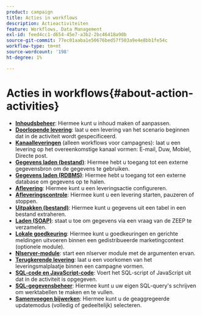 ```yaml
---
product: campaign
title: Acties in workflows
description: Actieactiviteiten
feature: Workflows, Data Management
exl-id: feed4cc1-d654-45e7-a3b2-2bc46418a90b
source-git-commit: 77ec01aaba1e50676bed57f503a9e4e8bb1fe54c
workflow-type: tm+mt
source-wordcount: '198'
ht-degree: 1%

---
```


# Acties in workflows{#about-action-activities}

* **[Inhoudsbeheer](content-management.md)**: Hiermee kunt u inhoud maken of aanpassen.
* **[Doorlopende levering](continuous-delivery.md)**: laat u een levering van het scenario beginnen dat in de activiteit wordt gespecificeerd.
* **[Kanaalleveringen](cross-channel-deliveries.md)** (alleen workflows voor campagnes): laat u een levering op het overeenkomstige kanaal vormen: E-mail, Duw, Mobiel, Directe post.
* **[Gegevens laden (bestand)](data-loading--rdbms-.md)**: Hiermee hebt u toegang tot een externe gegevensbron om de gegevens te gebruiken.
* **[Gegevens laden (RDBMS)](data-loading--rdbms-.md)**: Hiermee hebt u toegang tot een externe database om gegevens op te halen.
* **[Aflevering](delivery.md)**: Hiermee kunt u een leveringsactie configureren.
* **[Afleveringscontrole](delivery-control.md)**: Hiermee kunt u een levering starten, pauzeren of stoppen.
* **[Uitpakken (bestand)](extraction--file-.md)**: Hiermee kunt u gegevens uit een tabel in een bestand extraheren.
* **[Laden (SOAP)](loading-soap.md)**: staat u toe om gegevens via een vraag van de ZEEP te verzamelen.
* **[Lokale goedkeuring](local-approval.md)**: Hiermee kunt u goedkeuringen en gerichte meldingen uitvoeren binnen een gedistribueerde marketingcontext (optionele module).
* **[Nlserver-module](nlserver-module.md)**: start een nlserver module met de argumenten ervan.
* **[Terugkerende levering](recurring-delivery.md)**: laat u een voorkomen van het leveringsmalplaatje binnen een campagne vormen.
* **[SQL-code en JavaScript-code](sql-code-and-javascript-code.md)**: Voert het SQL-script of JavaScript uit dat in de activiteit is opgegeven.
* **[SQL-gegevensbeheer](sql-data-management.md)**: Hiermee kunt u uw eigen SQL-query&#39;s schrijven om werktabellen te maken en te vullen.
* **[Samenvoegen bijwerken](update-aggregate.md)**: Hiermee kunt u de geaggregeerde updatemodus (volledig of gedeeltelijk) selecteren.
